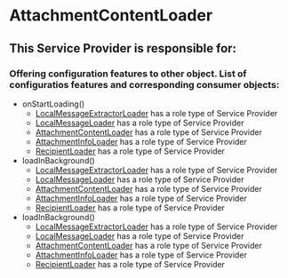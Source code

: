 # AttachmentContentLoader
## This Service Provider is responsible for:
### Offering configuration features to other object. List of configuratios features and corresponding consumer objects: 
* onStartLoading()
	* [LocalMessageExtractorLoader](../ServiceProviders/LocalMessageExtractorLoader.md) has a role type of Service Provider
	* [LocalMessageLoader](../ServiceProviders/LocalMessageLoader.md) has a role type of Service Provider
	* [AttachmentContentLoader](../ServiceProviders/AttachmentContentLoader.md) has a role type of Service Provider
	* [AttachmentInfoLoader](../ServiceProviders/AttachmentInfoLoader.md) has a role type of Service Provider
	* [RecipientLoader](../ServiceProviders/RecipientLoader.md) has a role type of Service Provider
* loadInBackground()
	* [LocalMessageExtractorLoader](../ServiceProviders/LocalMessageExtractorLoader.md) has a role type of Service Provider
	* [LocalMessageLoader](../ServiceProviders/LocalMessageLoader.md) has a role type of Service Provider
	* [AttachmentContentLoader](../ServiceProviders/AttachmentContentLoader.md) has a role type of Service Provider
	* [AttachmentInfoLoader](../ServiceProviders/AttachmentInfoLoader.md) has a role type of Service Provider
	* [RecipientLoader](../ServiceProviders/RecipientLoader.md) has a role type of Service Provider
* loadInBackground()
	* [LocalMessageExtractorLoader](../ServiceProviders/LocalMessageExtractorLoader.md) has a role type of Service Provider
	* [LocalMessageLoader](../ServiceProviders/LocalMessageLoader.md) has a role type of Service Provider
	* [AttachmentContentLoader](../ServiceProviders/AttachmentContentLoader.md) has a role type of Service Provider
	* [AttachmentInfoLoader](../ServiceProviders/AttachmentInfoLoader.md) has a role type of Service Provider
	* [RecipientLoader](../ServiceProviders/RecipientLoader.md) has a role type of Service Provider
